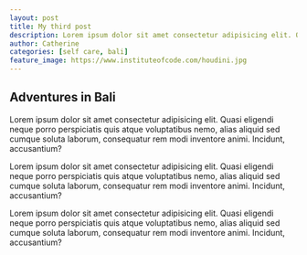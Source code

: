 ```yaml
---
layout: post
title: My third post
description: Lorem ipsum dolor sit amet consectetur adipisicing elit. Quasi eligendi neque porro perspiciatis quis atque voluptatibus nemo, alias aliquid sed cumque soluta laborum, consequatur rem modi inventore animi. Incidunt, accusantium?
author: Catherine
categories: [self care, bali]
feature_image: https://www.instituteofcode.com/houdini.jpg
---
```


## Adventures in Bali

Lorem ipsum dolor sit amet consectetur adipisicing elit. Quasi eligendi neque porro perspiciatis quis atque voluptatibus nemo, alias aliquid sed cumque soluta laborum, consequatur rem modi inventore animi. Incidunt, accusantium?

Lorem ipsum dolor sit amet consectetur adipisicing elit. Quasi eligendi neque porro perspiciatis quis atque voluptatibus nemo, alias aliquid sed cumque soluta laborum, consequatur rem modi inventore animi. Incidunt, accusantium?

Lorem ipsum dolor sit amet consectetur adipisicing elit. Quasi eligendi neque porro perspiciatis quis atque voluptatibus nemo, alias aliquid sed cumque soluta laborum, consequatur rem modi inventore animi. Incidunt, accusantium?